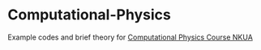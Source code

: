 # Computational-Physics


Example codes and brief theory for [Computational Physics Course NKUA](https://eclass.uoa.gr/courses/PHYS192/)
